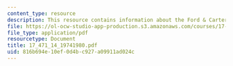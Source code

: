 ```yaml
---
content_type: resource
description: This resource contains information about the Ford & Carter.
file: https://ol-ocw-studio-app-production.s3.amazonaws.com/courses/17-471-american-national-security-policy-fall-2002/816b694e10ef0d4bc927a09911ad024c_17_471_14_19741980.pdf
file_type: application/pdf
resourcetype: Document
title: 17_471_14_19741980.pdf
uid: 816b694e-10ef-0d4b-c927-a09911ad024c
---
```

